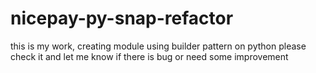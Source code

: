 # nicepay-py-snap-refactor

this is my work, creating module using builder pattern on python
please check it and let me know if there is bug or need some improvement 
